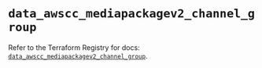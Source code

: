 # `data_awscc_mediapackagev2_channel_group`

Refer to the Terraform Registry for docs: [`data_awscc_mediapackagev2_channel_group`](https://registry.terraform.io/providers/hashicorp/awscc/0.70.0/docs/data-sources/mediapackagev2_channel_group).
